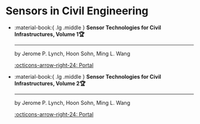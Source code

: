 # Sensors in Civil Engineering

<div class="grid cards" markdown>

-   :material-book:{ .lg .middle } __Sensor Technologies for Civil Infrastructures, Volume 1🏆__

    ---

    by Jerome P. Lynch, Hoon Sohn, Ming L. Wang


    [:octicons-arrow-right-24: <a href="https://learning.oreilly.com/api/v1/continue/9780857094322/" target="_blank"> Portal </a>](#)

-   :material-book:{ .lg .middle } __Sensor Technologies for Civil Infrastructures, Volume 2🏆__

    ---

    by Jerome P. Lynch, Hoon Sohn, Ming L. Wang

    [:octicons-arrow-right-24: <a href="https://learning.oreilly.com/api/v1/continue/9781782422426/" target="_blank"> Portal </a>](#)

</div>